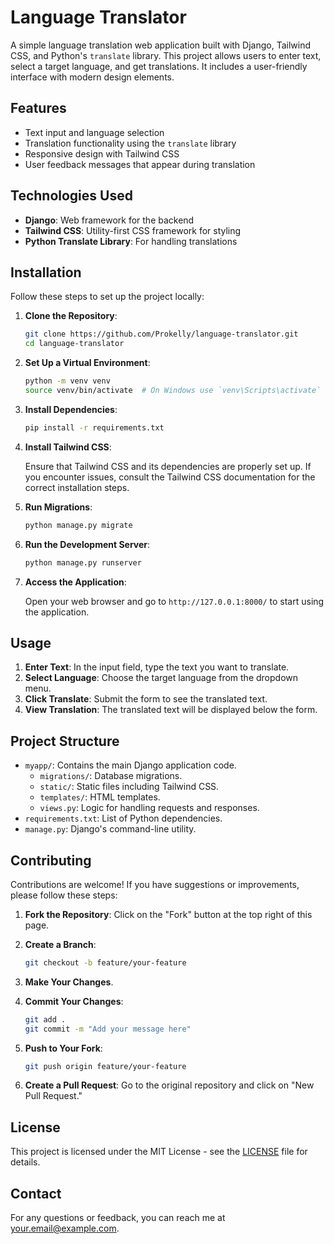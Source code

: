 # Language Translator

A simple language translation web application built with Django, Tailwind CSS, and Python's `translate` library. This project allows users to enter text, select a target language, and get translations. It includes a user-friendly interface with modern design elements.

## Features

- Text input and language selection
- Translation functionality using the `translate` library
- Responsive design with Tailwind CSS
- User feedback messages that appear during translation

## Technologies Used

- **Django**: Web framework for the backend
- **Tailwind CSS**: Utility-first CSS framework for styling
- **Python Translate Library**: For handling translations

## Installation

Follow these steps to set up the project locally:

1. **Clone the Repository**:

    ```bash
    git clone https://github.com/Prokelly/language-translator.git
    cd language-translator
    ```

2. **Set Up a Virtual Environment**:

    ```bash
    python -m venv venv
    source venv/bin/activate  # On Windows use `venv\Scripts\activate`
    ```

3. **Install Dependencies**:

    ```bash
    pip install -r requirements.txt
    ```

4. **Install Tailwind CSS**:

    Ensure that Tailwind CSS and its dependencies are properly set up. If you encounter issues, consult the Tailwind CSS documentation for the correct installation steps.

5. **Run Migrations**:

    ```bash
    python manage.py migrate
    ```

6. **Run the Development Server**:

    ```bash
    python manage.py runserver
    ```

7. **Access the Application**:

    Open your web browser and go to `http://127.0.0.1:8000/` to start using the application.

## Usage

1. **Enter Text**: In the input field, type the text you want to translate.
2. **Select Language**: Choose the target language from the dropdown menu.
3. **Click Translate**: Submit the form to see the translated text.
4. **View Translation**: The translated text will be displayed below the form.

## Project Structure

- `myapp/`: Contains the main Django application code.
  - `migrations/`: Database migrations.
  - `static/`: Static files including Tailwind CSS.
  - `templates/`: HTML templates.
  - `views.py`: Logic for handling requests and responses.
- `requirements.txt`: List of Python dependencies.
- `manage.py`: Django's command-line utility.

## Contributing

Contributions are welcome! If you have suggestions or improvements, please follow these steps:

1. **Fork the Repository**: Click on the "Fork" button at the top right of this page.
2. **Create a Branch**:

    ```bash
    git checkout -b feature/your-feature
    ```

3. **Make Your Changes**.
4. **Commit Your Changes**:

    ```bash
    git add .
    git commit -m "Add your message here"
    ```

5. **Push to Your Fork**:

    ```bash
    git push origin feature/your-feature
    ```

6. **Create a Pull Request**: Go to the original repository and click on "New Pull Request."

## License

This project is licensed under the MIT License - see the [LICENSE](LICENSE) file for details.

## Contact

For any questions or feedback, you can reach me at [your.email@example.com](mailto:your.email@example.com).

